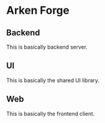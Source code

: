 # Arken Forge

## Backend

This is basically backend server.

## UI

This is basically the shared UI library.

## Web

This is basically the frontend client.
